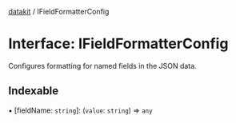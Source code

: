 [datakit](../README.md) / IFieldFormatterConfig

# Interface: IFieldFormatterConfig

Configures formatting for named fields in the JSON data.

## Indexable

▪ [fieldName: `string`]: (`value`: `string`) => `any`
